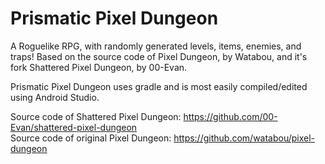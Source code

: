 Prismatic Pixel Dungeon
=======================

A Roguelike RPG, with randomly generated levels, items, enemies, and traps!
Based on the source code of Pixel Dungeon, by Watabou, and it's fork Shattered Pixel Dungeon, by 00-Evan.

Prismatic Pixel Dungeon uses gradle and is most easily compiled/edited using Android Studio.

Source code of Shattered Pixel Dungeon:
https://github.com/00-Evan/shattered-pixel-dungeon  
Source code of original Pixel Dungeon:
https://github.com/watabou/pixel-dungeon
